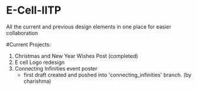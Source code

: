 # E-Cell-IITP
All the current and previous design elements in one place for easier collaboration

#Current Projects:

1) Christmas and New Year Wishes Post (completed)
2) E cell Logo redesign
3) Connecting Infinities event poster 
   - first draft created and pushed into 'connecting_infinities' branch. (by charishma)

